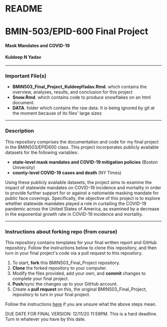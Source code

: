 # README
# BMIN-503/EPID-600 Final Project
#### Mask Mandates and COVID-19
#### Kuldeep N Yadav

*** 

### **Important File(s)**
  + **BMIN503_Final_Project_KuldeepYadav.Rmd**. which contains the overview, analyses, results, and conclusion for this project
  + **Snow.Rmd**. which contains code to produce snowflakes on an html document.
  + **DATA**. folder which contains the raw data. It is being ignored by git at the moment because of its files' large sizes

*** 

### **Description**

This repository comprises the documentation and code for my final project in the BMIN503/EPID600 class. This project incorporates publicly available datasets for the following variables: 

  + **state-level mask mandates and COVID-19 mitigation policies** (Boston University)
  + **county-level COVID-19 cases and death** (NY Times)

Using these publicly available datasets, the project aims to examine the impact of statewide mandates on COVID-19 incidence and mortality in order to provide further support for or against a nationwide masking mandate for public face coverings. Specifically, the objective of this project is to explore whether statewide mandates played a role in curtailing the COVID-19 pandemic across the United States of America, as examined by a decrease in the exponential growth rate in COVID-19 incidence and mortality.

*** 

### **Instructions about forking repo** (from course)

This repository contains templates for your final written report and GitHub repository. Follow the instructions below to clone this repository, and then turn in your final project's code via a pull request to this repository.

1. To start, **fork** this BMIN503_Final_Project repository.
1. **Clone** the forked repository to your computer.
1. Modify the files provided, add your own, and **commit** changes to complete your final project.
1. **Push**/sync the changes up to your GitHub account.
1. Create a **pull request** on this, the original BMIN503_Final_Project, repository to turn in your final project.

Follow the instructions [here][forking] if you are unsure what the above steps mean.

DUE DATE FOR FINAL VERSION: 12/11/20 11:59PM. This is a hard deadline. Turn in whatever you have by this date.

<!-- Links -->
[forking]: https://guides.github.com/activities/forking/

